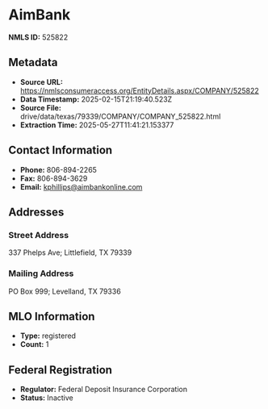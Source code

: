 # AimBank

**NMLS ID:** 525822

## Metadata
- **Source URL:** https://nmlsconsumeraccess.org/EntityDetails.aspx/COMPANY/525822
- **Data Timestamp:** 2025-02-15T21:19:40.523Z
- **Source File:** drive/data/texas/79339/COMPANY/COMPANY_525822.html
- **Extraction Time:** 2025-05-27T11:41:21.153377

## Contact Information
- **Phone:** 806-894-2265
- **Fax:** 806-894-3629
- **Email:** kphillips@aimbankonline.com

## Addresses
### Street Address
337 Phelps Ave; Littlefield, TX 79339

### Mailing Address
PO Box 999; Levelland, TX 79336

## MLO Information
- **Type:** registered
- **Count:** 1

## Federal Registration
- **Regulator:** Federal Deposit Insurance Corporation
- **Status:** Inactive
